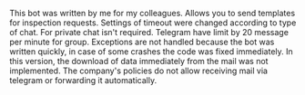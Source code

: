 This bot was written by me for my colleagues. Allows you to send templates for inspection requests.
Settings of timeout were changed according to type of chat. For private chat isn't required. 
Telegram have limit by 20 message per minute for group.
Exceptions are not handled because the bot was written quickly, in case of some crashes the code was fixed immediately. 
In this version, the download of data immediately from the mail was not implemented.
The company's policies do not allow receiving mail via telegram or forwarding it automatically.

